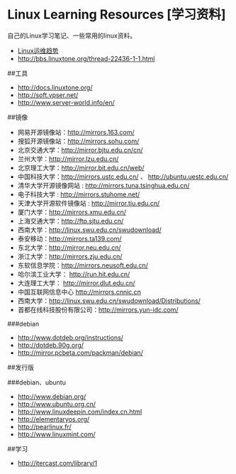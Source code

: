 # Linux Learning Resources [学习资料]

自己的Linux学习笔记、一些常用的linux资料。

* [Linux运维趋势](http://os.51cto.com/art/201011/233915.htm)
* http://bbs.linuxtone.org/thread-22436-1-1.html

##工具
* http://docs.linuxtone.org/
* http://soft.vpser.net/
* http://www.server-world.info/en/

##镜像
* 网易开源镜像站：http://mirrors.163.com/ 
* 搜狐开源镜像站：http://mirrors.sohu.com/
* 北京交通大学：http://mirror.bjtu.edu.cn/cn/
* 兰州大学：http://mirror.lzu.edu.cn/ 
* 北京理工大学：http://mirror.bit.edu.cn/web/
* 中国科技大学：http://mirrors.ustc.edu.cn/ 、 http://ubuntu.uestc.edu.cn/
* 清华大学开源镜像网站 : http://mirrors.tuna.tsinghua.edu.cn/
* 电子科技大学 : http://mirrors.stuhome.net/
* 天津大学开源软件镜像站 : http://mirror.tju.edu.cn/
* 厦门大学：http://mirrors.xmu.edu.cn/
* 上海交通大学：http://ftp.sjtu.edu.cn/
* 西南大学：http://linux.swu.edu.cn/swudownload/
* 泰安移动：http://mirrors.ta139.com/
* 东北大学：http://mirror.neu.edu.cn/
* 浙江大学：http://mirrors.zju.edu.cn/
* 东软信息学院：http://mirrors.neusoft.edu.cn/
* 哈尔滨工业大学： http://run.hit.edu.cn/ 
* 大连理工大学： http://mirror.dlut.edu.cn/
* 中国互联网信息中心 http://mirrors.cnnic.cn
* 西南大学：http://linux.swu.edu.cn/swudownload/Distributions/
* 首都在线科技股份有限公司：http://mirrors.yun-idc.com/

###debian
* http://www.dotdeb.org/instructions/
* http://dotdeb.90g.org/
* http://mirror.pcbeta.com/packman/debian/

##发行版

###debian、ubuntu
* http://www.debian.org/
* http://www.ubuntu.org.cn/
* http://www.linuxdeepin.com/index.cn.html
* http://elementaryos.org/
* http://pearlinux.fr/
* http://www.linuxmint.com/


##学习
* http://itercast.com/library/1